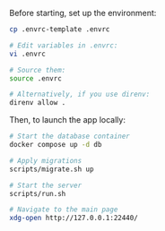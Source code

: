 Before starting, set up the environment:
```sh
cp .envrc-template .envrc

# Edit variables in .envrc:
vi .envrc

# Source them:
source .envrc

# Alternatively, if you use direnv:
direnv allow .
```

Then, to launch the app locally:
```sh
# Start the database container
docker compose up -d db

# Apply migrations
scripts/migrate.sh up

# Start the server
scripts/run.sh

# Navigate to the main page
xdg-open http://127.0.0.1:22440/
```
